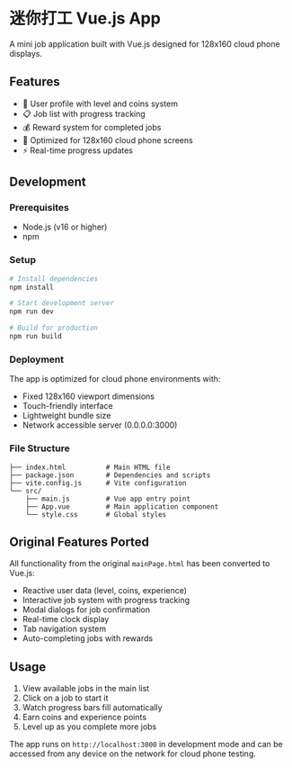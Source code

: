 # 迷你打工 Vue.js App

A mini job application built with Vue.js designed for 128x160 cloud phone displays.

## Features

- 👤 User profile with level and coins system
- 📋 Job list with progress tracking
- 💰 Reward system for completed jobs
- 📱 Optimized for 128x160 cloud phone screens
- ⚡ Real-time progress updates

## Development

### Prerequisites
- Node.js (v16 or higher)
- npm

### Setup
```bash
# Install dependencies
npm install

# Start development server
npm run dev

# Build for production
npm run build
```

### Deployment
The app is optimized for cloud phone environments with:
- Fixed 128x160 viewport dimensions
- Touch-friendly interface
- Lightweight bundle size
- Network accessible server (0.0.0.0:3000)

### File Structure
```
├── index.html          # Main HTML file
├── package.json        # Dependencies and scripts
├── vite.config.js      # Vite configuration
└── src/
    ├── main.js         # Vue app entry point
    ├── App.vue         # Main application component
    └── style.css       # Global styles
```

## Original Features Ported
All functionality from the original `mainPage.html` has been converted to Vue.js:
- Reactive user data (level, coins, experience)
- Interactive job system with progress tracking
- Modal dialogs for job confirmation
- Real-time clock display
- Tab navigation system
- Auto-completing jobs with rewards

## Usage
1. View available jobs in the main list
2. Click on a job to start it
3. Watch progress bars fill automatically
4. Earn coins and experience points
5. Level up as you complete more jobs

The app runs on `http://localhost:3000` in development mode and can be accessed from any device on the network for cloud phone testing.